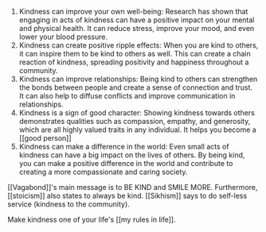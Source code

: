1.  Kindness can improve your own well-being: Research has shown that engaging in acts of kindness can have a positive impact on your mental and physical health. It can reduce stress, improve your mood, and even lower your blood pressure.
2.  Kindness can create positive ripple effects: When you are kind to others, it can inspire them to be kind to others as well. This can create a chain reaction of kindness, spreading positivity and happiness throughout a community.
3.  Kindness can improve relationships: Being kind to others can strengthen the bonds between people and create a sense of connection and trust. It can also help to diffuse conflicts and improve communication in relationships.
4.  Kindness is a sign of good character: Showing kindness towards others demonstrates qualities such as compassion, empathy, and generosity, which are all highly valued traits in any individual. It helps you become a [[good person]]
5.  Kindness can make a difference in the world: Even small acts of kindness can have a big impact on the lives of others. By being kind, you can make a positive difference in the world and contribute to creating a more compassionate and caring society.

[[Vagabond]]'s main message is to BE KIND and SMILE MORE. Furthermore, [[stoicism]] also states to always be kind. [[Sikhism]] says to do self-less service (kindness to the community).

Make kindness one of your life's [[my rules in life]].